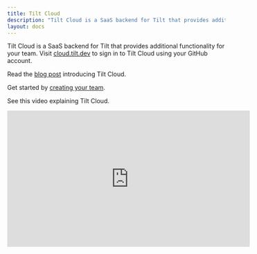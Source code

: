 ```yaml
---
title: Tilt Cloud
description: "Tilt Cloud is a SaaS backend for Tilt that provides additional functionality for your team."
layout: docs
---
```


Tilt Cloud is a SaaS backend for Tilt that provides additional functionality for your team. Visit [cloud.tilt.dev](https://cloud.tilt.dev/) to sign in to Tilt Cloud using your GitHub account.

Read the [blog post](https://blog.tilt.dev/2020/04/21/tilt-cloud.html) introducing Tilt Cloud.

Get started by [creating your team](/teams.html).

See this video explaining Tilt Cloud.

<iframe width="560" height="315" src="https://www.youtube.com/embed/7wfxKSAPVPQ" frameborder="0" allow="accelerometer; autoplay; encrypted-media; gyroscope; picture-in-picture" allowfullscreen></iframe>
